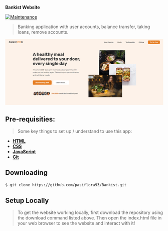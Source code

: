 **Bankist Website**

[![Maintenance](https://img.shields.io/badge/Maintained%3F-yes-green.svg)](https://GitHub.com/Naereen/StrapDown.js/graphs/commit-activity)

> Banking application with user accounts, balance transfer, taking loans, remove accounts.

<p align="center">
	<a href="https://omnifood-magdalena.netlify.app/">
		<img src="https://github.com/pasiflora93/Omnifood-website/blob/main/website-img-omnifood.png" />
    </a>
</p>

## Pre-requisities:
> Some key things to set up / understand to use this app:

- **[HTML](https://developer.mozilla.org/pl/docs/Web/HTML)**
- **[CSS](https://developer.mozilla.org/pl/docs/Web/CSS)**
- **[JavaScript](https://developer.mozilla.org/pl/docs/Web/JavaScript)**
- **[Git](https://docs.github.com/en)**

## Downloading
```bash
$ git clone https://github.com/pasiflora93/Bankist.git
```

## Setup Locally
> To get the website working locally, first download the repository using the download command listed above. Then open the index.html file in your web browser to see the website and interact with it! 
